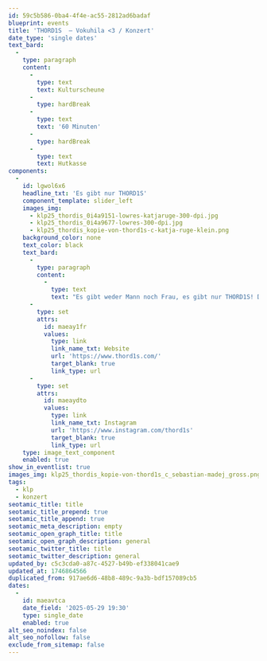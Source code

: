 ```yaml
---
id: 59c5b586-0ba4-4f4e-ac55-2812ad6badaf
blueprint: events
title: 'THORD1S  – Vokuhila <3 / Konzert'
date_type: 'single dates'
text_bard:
  -
    type: paragraph
    content:
      -
        type: text
        text: Kulturscheune
      -
        type: hardBreak
      -
        type: text
        text: '60 Minuten'
      -
        type: hardBreak
      -
        type: text
        text: Hutkasse
components:
  -
    id: lgwol6x6
    headline_txt: 'Es gibt nur THORD1S'
    component_template: slider_left
    images_img:
      - klp25_thordis_0i4a9151-lowres-katjaruge-300-dpi.jpg
      - klp25_thordis_0i4a9677-lowres-300-dpi.jpg
      - klp25_thordis_kopie-von-thord1s-c-katja-ruge-klein.png
    background_color: none
    text_color: black
    text_bard:
      -
        type: paragraph
        content:
          -
            type: text
            text: "Es gibt weder Mann noch Frau, es gibt nur THORD1S! Der queere One-Person-Act aus Hamburg und Berlin fabriziert eine eigenwillige Elektro-Pop-Performance mit Songs von 96 bis 148 beats per minute, powered by queer feminisms. Das Herzstück von THORD1S' energischen und energetisierenden Konzerten bilden der warme, durchdringende Gesang und kuschelige Saxofon-Soli. THORD1S kommt mit pinkem Vokuhila, Glitzerbart, viel Bass und einer unergründlichen Liebe zum ganz großen Drama und seinen zarten Zwischentönen."
      -
        type: set
        attrs:
          id: maeay1fr
          values:
            type: link
            link_name_txt: Website
            url: 'https://www.thord1s.com/'
            target_blank: true
            link_type: url
      -
        type: set
        attrs:
          id: maeaydto
          values:
            type: link
            link_name_txt: Instagram
            url: 'https://www.instagram.com/thord1s'
            target_blank: true
            link_type: url
    type: image_text_component
    enabled: true
show_in_eventlist: true
images_img: klp25_thordis_kopie-von-thord1s_c_sebastian-madej_gross.png
tags:
  - klp
  - konzert
seotamic_title: title
seotamic_title_prepend: true
seotamic_title_append: true
seotamic_meta_description: empty
seotamic_open_graph_title: title
seotamic_open_graph_description: general
seotamic_twitter_title: title
seotamic_twitter_description: general
updated_by: c5c3cda0-a87c-4527-b49b-ef338041cae9
updated_at: 1746864566
duplicated_from: 917ae6d6-48b8-489c-9a3b-bdf157089cb5
dates:
  -
    id: maeavtca
    date_field: '2025-05-29 19:30'
    type: single_date
    enabled: true
alt_seo_noindex: false
alt_seo_nofollow: false
exclude_from_sitemap: false
---
```

